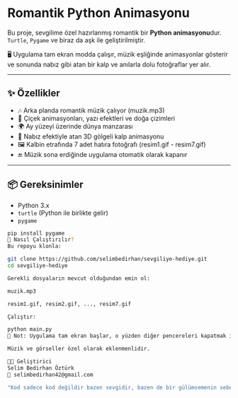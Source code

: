 # Romantik Python Animasyonu 

Bu proje, sevgilime özel hazırlanmış romantik bir **Python animasyonu**dur.  
`Turtle`, `Pygame` ve biraz da aşk ile geliştirilmiştir.

🖥️ Uygulama tam ekran modda çalışır, müzik eşliğinde animasyonlar gösterir ve sonunda nabız gibi atan bir kalp ve anılarla dolu fotoğraflar yer alır.

---

## ✨ Özellikler

- 🎶 Arka planda romantik müzik çalıyor (muzik.mp3)
- 🌼 Çiçek animasyonları, yazı efektleri ve doğa çizimleri
- 🌍 Ay yüzeyi üzerinde dünya manzarası
- 💓 Nabız efektiyle atan 3D gölgeli kalp animasyonu
- 🖼️ Kalbin etrafında 7 adet hatıra fotoğrafı (resim1.gif - resim7.gif)
- 🔚 Müzik sona erdiğinde uygulama otomatik olarak kapanır

---

## 📦 Gereksinimler

- Python 3.x
- `turtle` (Python ile birlikte gelir)
- `pygame`

```bash
pip install pygame
🚀 Nasıl Çalıştırılır?
Bu repoyu klonla:

git clone https://github.com/selimbedirhan/sevgiliye-hediye.git
cd sevgiliye-hediye

Gerekli dosyaların mevcut olduğundan emin ol:

muzik.mp3

resim1.gif, resim2.gif, ..., resim7.gif

Çalıştır:

python main.py
📝 Not: Uygulama tam ekran başlar, o yüzden diğer pencereleri kapatmak isteyebilirsin 😊

Müzik ve görseller özel olarak eklenmenlidir.

👨‍💻 Geliştirici
Selim Bedirhan Öztürk
📧 selimbedirhan42@gmail.com

"Kod sadece kod değildir bazen sevgidir, bazen de bir gülümsemenin sebebi." 💜
```
